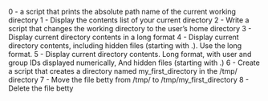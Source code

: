 0 - a script that prints the absolute path name of the current working directory
1 - Display the contents list of your current directory
2 - Write a script that changes the working directory to the user’s home directory
3 - Display current directory contents in a long format
4 - Display current directory contents, including hidden files (starting with .). Use the long format.
5 - Display current directory contents. Long format, with user and group IDs displayed numerically, And hidden files (starting with .)
6 - Create a script that creates a directory named my_first_directory in the /tmp/ directory
7 - Move the file betty from /tmp/ to /tmp/my_first_directory
8 - Delete the file betty
